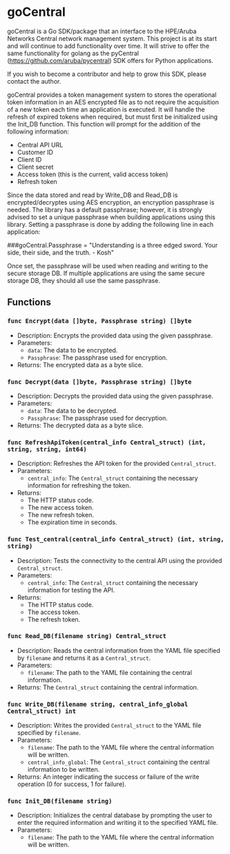# goCentral

goCentral is a Go SDK/package that an interface to the HPE/Aruba Networks Central network management system.  This project is at its start and will continue to add functionality over time.  It will strive to offer the same functionality for golang as the pyCentral (https://github.com/aruba/pycentral) SDK offers for Python applications.

If you wish to become a contributor and help to grow this SDK, please contact the author.

goCentral provides a token management system to stores the operational token information in an AES encrypted file as to not require the acquisition of a new token each time an application is executed.  It will handle the refresh of expired tokens when required, but must first be initialized using the Init_DB function.  This function will prompt for the addition of the following information:

  - Central API URL
  - Customer ID
  - Client ID
  - Client secret
  - Access token (this is the current, valid access token)
  - Refresh token

Since the data stored and read by Write_DB and Read_DB is encrypted/decryptes using AES encryption, an encryption passphrase is needed.  The library has a default passphrase; however, it is strongly advised to set a unique passphrase when building applications using this library.  Setting a passphrase is done by adding the following line in each application:

###goCentral.Passphrase = "Understanding is a three edged sword. Your side, their side, and the truth. - Kosh"

Once set, the passphrase will be used when reading and writing to the secure storage DB.  If multiple applications are using the same secure storage DB, they should all use the same passphrase.

## Functions

### `func Encrypt(data []byte, Passphrase string) []byte`
- Description: Encrypts the provided data using the given passphrase.
- Parameters:
  - `data`: The data to be encrypted.
  - `Passphrase`: The passphrase used for encryption.
- Returns: The encrypted data as a byte slice.

### `func Decrypt(data []byte, Passphrase string) []byte`
- Description: Decrypts the provided data using the given passphrase.
- Parameters:
  - `data`: The data to be decrypted.
  - `Passphrase`: The passphrase used for decryption.
- Returns: The decrypted data as a byte slice.

### `func RefreshApiToken(central_info Central_struct) (int, string, string, int64)`
- Description: Refreshes the API token for the provided `Central_struct`.
- Parameters:
  - `central_info`: The `Central_struct` containing the necessary information for refreshing the token.
- Returns:
  - The HTTP status code.
  - The new access token.
  - The new refresh token.
  - The expiration time in seconds.

### `func Test_central(central_info Central_struct) (int, string, string)`
- Description: Tests the connectivity to the central API using the provided `Central_struct`.
- Parameters:
  - `central_info`: The `Central_struct` containing the necessary information for testing the API.
- Returns:
  - The HTTP status code.
  - The access token.
  - The refresh token.

### `func Read_DB(filename string) Central_struct`
- Description: Reads the central information from the YAML file specified by `filename` and returns it as a `Central_struct`.
- Parameters:
  - `filename`: The path to the YAML file containing the central information.
- Returns: The `Central_struct` containing the central information.

### `func Write_DB(filename string, central_info_global Central_struct) int`
- Description: Writes the provided `Central_struct` to the YAML file specified by `filename`.
- Parameters:
  - `filename`: The path to the YAML file where the central information will be written.
  - `central_info_global`: The `Central_struct` containing the central information to be written.
- Returns: An integer indicating the success or failure of the write operation (0 for success, 1 for failure).

### `func Init_DB(filename string)`
- Description: Initializes the central database by prompting the user to enter the required information and writing it to the specified YAML file.
- Parameters:
  - `filename`: The path to the YAML file where the central information will be written.


